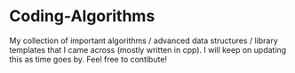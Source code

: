 # Coding-Algorithms

My collection of important algorithms / advanced data structures / library templates that I came across (mostly written in cpp). I will keep on updating this as time goes by. Feel free to contibute!


